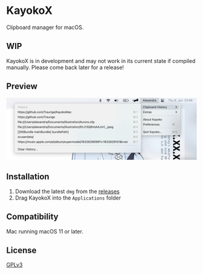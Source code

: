 # KayokoX
Clipboard manager for macOS.

## WIP
KayokoX is in development and may not work in its current state if compiled manually.
Please come back later for a release!

## Preview
<img src="Preview.png" alt="Preview" />

## Installation
1. Download the latest `dmg` from the [releases](https://github.com/vyolit/KayokoX/releases)
2. Drag KayokoX into the `Applications` folder

## Compatibility
Mac running macOS 11 or later.

## License
[GPLv3](https://github.com/vyolit/KayokoX/blob/main/COPYING)
